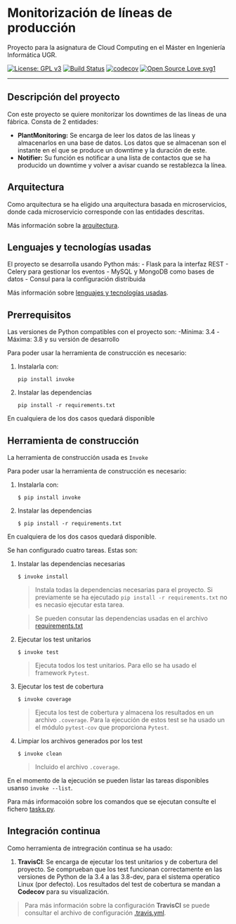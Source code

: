 # Monitorización de líneas de producción
Proyecto para la asignatura de Cloud Computing en el Máster en Ingeniería Informática UGR.


[![License: GPL v3](https://img.shields.io/badge/License-GPLv3-blue.svg)](https://www.gnu.org/licenses/gpl-3.0)
[![Build Status](https://travis-ci.org/ibe16/CC-19-20-Proyecto.svg?branch=master)](https://travis-ci.org/ibe16/CC-19-20-Proyecto)
[![codecov](https://codecov.io/gh/ibe16/CC-19-20-Proyecto/branch/master/graph/badge.svg)](https://codecov.io/gh/ibe16/CC-19-20-Proyecto)
[![Open Source Love svg1](https://badges.frapsoft.com/os/v1/open-source.svg?v=103)](https://github.com/ellerbrock/open-source-badges/)


---

## Descripción del proyecto
Con este proyecto se quiere monitorizar los downtimes de las líneas de una fábrica. Consta de 2 entidades:
- **PlantMonitoring:** Se encarga de leer los datos de las líneas y almacenarlos en una base de datos. Los datos que se almacenan son el instante en el que se produce un downtime y la duración de este.
- **Notifier:** Su función es notificar a una lista de contactos que se ha producido un downtime y volver a avisar cuando se restablezca la línea.

## Arquitectura
Como arquitectura se ha eligido una arquitectura basada en microservicios, donde cada microservicio corresponde con las entidades descritas.

Más información sobre la [arquitectura][arquitectura].

## Lenguajes y tecnologías usadas
El proyecto se desarrolla usando Python más:
    - Flask para la interfaz REST
    - Celery para gestionar los eventos
    - MySQL y MongoDB como bases de datos
    - Consul para la configuración distribuida

Más información sobre [lenguajes y tecnologías usadas][tecnologías].

## Prerrequisitos
Las versiones de Python compatibles con el proyecto son:
    -Mínima: 3.4
    -Máxima: 3.8 y su versión de desarrollo

Para poder usar la herramienta de construcción es necesario:
1. Instalarla con:

    ```
    pip install invoke
    ```

2. Instalar las dependencias
    ```
    pip install -r requirements.txt
    ```

En cualquiera de los dos casos quedará disponible

## Herramienta de construcción
La herramienta de construcción usada es ```Invoke```

Para poder usar la herramienta de construcción es necesario:
1. Instalarla con:

    ```shell
    $ pip install invoke
    ```

2. Instalar las dependencias
    ```shell
    $ pip install -r requirements.txt
    ```

En cualquiera de los dos casos quedará disponible.

Se han configurado cuatro tareas. Estas son:
1. Instalar las dependencias necesarias
    ```shell
    $ invoke install
    ```
    > Instala todas la dependencias necesarias para el proyecto. Si previamente se ha ejecutado ```pip install -r requirements.txt``` no es necasio ejecutar esta tarea.

    > Se pueden consutar las dependencias usadas en el archivo [requirements.txt][enlace_dependencias]

2. Ejecutar los test unitarios 
    ```shell
    $ invoke test
    ```
    > Ejecuta todos los test unitarios. Para ello se ha usado el framework ```Pytest```.

3. Ejecutar los test de cobertura
    ```shell
    $ invoke coverage
    ```
    > Ejecuta los test de cobertura y almacena los resultados en un archivo ```.coverage```. Para la ejecución de estos test se ha usado un el módulo ```pytest-cov``` que proporciona ```Pytest```.
4. Limpiar los archivos generados por los test
    ```shell
    $ invoke clean
    ```
    >Incluido el archivo ```.coverage```.

En el momento de la ejecución se pueden listar las tareas disponibles usanso ```invoke --list```.

Para más informacoión sobre los comandos que se ejecutan consulte el fichero [tasks.py][enlace_tasks].

## Integración continua
Como herramienta de intregración continua se ha usado:
1. **TravisCI**: Se encarga de ejecutar los test unitarios y de cobertura del proyecto. Se comprueban que los test funcionan correctamente en las versiones de Python de la 3.4 a las 3.8-dev, para el sistema operatico Linux (por defecto). Los resultados del test de cobertura se mandan a **Codecov** para su visualización. 
> Para más información sobre la configuración **TravisCI** se puede consultar el archivo de configuración [.travis.yml][enlace_travis].


[arquitectura]:https://ibe16.github.io/CC-19-20-Proyecto/docs/arquitectura/Arquitectura
[enlace_dependencias]:https://github.com/ibe16/CC-19-20-Proyecto/blob/master/requirements.txt
[enlace_tasks]:https://github.com/ibe16/CC-19-20-Proyecto/tasks.py
[enlace_travis]:https://github.com/ibe16/CC-19-20-Proyecto/.travis.yml
[tecnologías]:https://ibe16.github.io/CC-19-20-Proyecto/docs/tecnologías/Tecnologías
